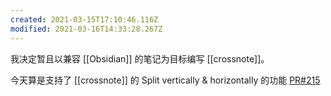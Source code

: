 ```yaml
---
created: 2021-03-15T17:10:46.116Z
modified: 2021-03-16T14:33:28.267Z
---
```

我决定暂且以兼容 [[Obsidian]] 的笔记为目标编写 [[crossnote]]。  

今天算是支持了 [[crossnote]] 的 Split vertically & horizontally 的功能 [PR#215](https://github.com/0xGG/crossnote/pull/215)



